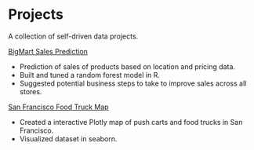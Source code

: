 # Projects

A collection of self-driven data projects.

[BigMart Sales Prediction](https://github.com/chriscross00/projects/blob/master/bigmart_sales/bigmart_sales_report.md)
* Prediction of sales of products based on location and pricing data.
* Built and tuned a random forest model in R.
* Suggested potential business steps to take to improve sales across all stores.

[San Francisco Food Truck Map](https://nbviewer.jupyter.org/github/chriscross00/projects/blob/859fa8bd3a4e6c4002edba7267a4786eb4564cfd/sf_food/sf_food.ipynb)
* Created a interactive Plotly map of push carts and food trucks in San Francisco.
* Visualized dataset in seaborn.
